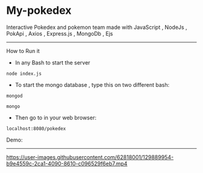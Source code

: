 # My-pokedex
Interactive Pokedex and pokemon team made with JavaScript , NodeJs , PokApi ,  Axios , Express.js , MongoDb , Ejs
******************************************************************************************************************
How to Run it
* In any Bash to start the server
```
node index.js
```
* To start the mongo database , type this on two different bash:
```
mongod
```
```
mongo
```
* Then go to  in your web browser:
```
localhost:8080/pokedex
```
Demo:
********************************************************************************************************************
https://user-images.githubusercontent.com/62818001/129889954-b9e4559c-2ca1-4090-8610-c096529f6eb7.mp4
